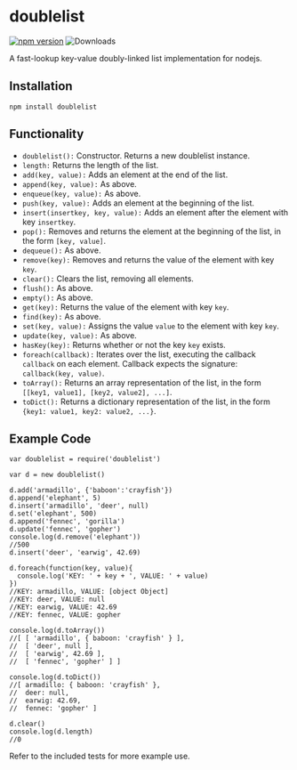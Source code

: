 # doublelist
[![npm version](https://badge.fury.io/js/doublelist.svg)](http://badge.fury.io/js/doublelist)
![Downloads](http://img.shields.io/npm/dm/doublelist.svg?style=flat)

A fast-lookup key-value doubly-linked list implementation for nodejs.

## Installation

    npm install doublelist

## Functionality

* `doublelist():`                      Constructor. Returns a new doublelist instance.
* `length:`                            Returns the length of the list.
* `add(key, value):`                   Adds an element at the end of the list.
* `append(key, value):`                As above.
* `enqueue(key, value):`               As above.
* `push(key, value):`                  Adds an element at the beginning of the list.
* `insert(insertkey, key, value):`     Adds an element after the element with key `insertkey`.
* `pop():`                             Removes and returns the element at the beginning of the list, in the form `[key, value]`.
* `dequeue():`                         As above.
* `remove(key):`                       Removes and returns the value of the element with key `key`.
* `clear():`                           Clears the list, removing all elements.
* `flush():`                           As above.
* `empty():`                           As above.
* `get(key):`                          Returns the value of the element with key `key`.
* `find(key):`                         As above.
* `set(key, value):`                   Assigns the value `value` to the element with key `key`.
* `update(key, value):`                As above.
* `hasKey(key):`                       Returns whether or not the key `key` exists.
* `foreach(callback):`                 Iterates over the list, executing the callback `callback` on each element. Callback expects the signature: `callback(key, value)`.
* `toArray():`                         Returns an array representation of the list, in the form `[[key1, value1], [key2, value2], ...]`.
* `toDict():`                          Returns a dictionary representation of the list, in the form `{key1: value1, key2: value2, ...}`.

## Example Code

    var doublelist = require('doublelist')
    
    var d = new doublelist()

    d.add('armadillo', {'baboon':'crayfish'})
    d.append('elephant', 5)
    d.insert('armadillo', 'deer', null)
    d.set('elephant', 500)
    d.append('fennec', 'gorilla')
    d.update('fennec', 'gopher')
    console.log(d.remove('elephant'))
    //500
    d.insert('deer', 'earwig', 42.69)
    
    d.foreach(function(key, value){
      console.log('KEY: ' + key + ', VALUE: ' + value)
    })
    //KEY: armadillo, VALUE: [object Object]
    //KEY: deer, VALUE: null
    //KEY: earwig, VALUE: 42.69
    //KEY: fennec, VALUE: gopher
    
    console.log(d.toArray())
    //[ [ 'armadillo', { baboon: 'crayfish' } ],
    //  [ 'deer', null ],
    //  [ 'earwig', 42.69 ],
    //  [ 'fennec', 'gopher' ] ]
    
    console.log(d.toDict())
    //[ armadillo: { baboon: 'crayfish' },
    //  deer: null,
    //  earwig: 42.69,
    //  fennec: 'gopher' ]
    
    d.clear()
    console.log(d.length)
    //0
    
Refer to the included tests for more example use.
